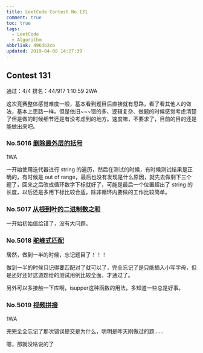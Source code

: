 ```yaml
---
title: LeetCode Contest No.131
comment: true
toc: true
tags:
  - LeetCode
  - Algorithm
abbrlink: 496db2cb
updated: 2019-04-08 14:27:39
---
```


  
## Contest 131

通过：4/4  排名：44/917  1:10:59  2WA

这次竞赛整体感觉难度一般，基本看到题目后直接就有思路，看了看其他人的做法，基本上思路一样。但是依旧~~~错的多、逻辑复杂、做题的时候感觉考虑清楚了但是做的时候细节还是有没考虑到的地方。速度嘛，不要求了，目前的目的还是能做出来吧。
### No.5016 [删除最外层的括号](https://leetcode-cn.com/contest/weekly-contest-131/problems/remove-outermost-parentheses/)

1WA

一开始使用迭代器进行 string 的遍历，然后在测试的时候，有时候测试结果是正确的，有时候是 out of range，最后也没有发现是什么原因，就先去做剩下三个题了，回来之后改成循环数字下标就好了，可能是最后一个位置超出了 string 的长度，以后还是多用下标比较合适，除非循环内要做的工作比较简单。

  <!-- more -->
### No.5017 [从根到叶的二进制数之和](https://leetcode-cn.com/contest/weekly-contest-131/problems/sum-of-root-to-leaf-binary-numbers/)

一开始初始值给错了，没有大问题。

### No.5018 [驼峰式匹配](https://leetcode-cn.com/contest/weekly-contest-131/problems/camelcase-matching/)

居然，做到一半的时候，忘记题目了！！！

做到一半的时候只记得要匹配对了就可以了，完全忘记了是只能插入小写字母，但是还好还好这道题给的测试用例比较全面，才通过了。

另外可以多接触一下库啊，isupper这种函数的用法，多知道一些总是好事。

### No.5019 [视频拼接](https://leetcode-cn.com/contest/weekly-contest-131/problems/video-stitching/)

1WA

完完全全忘记了那次错误提交是为什么，明明是昨天刚做过的题......

嗯，那就没啥说的了
